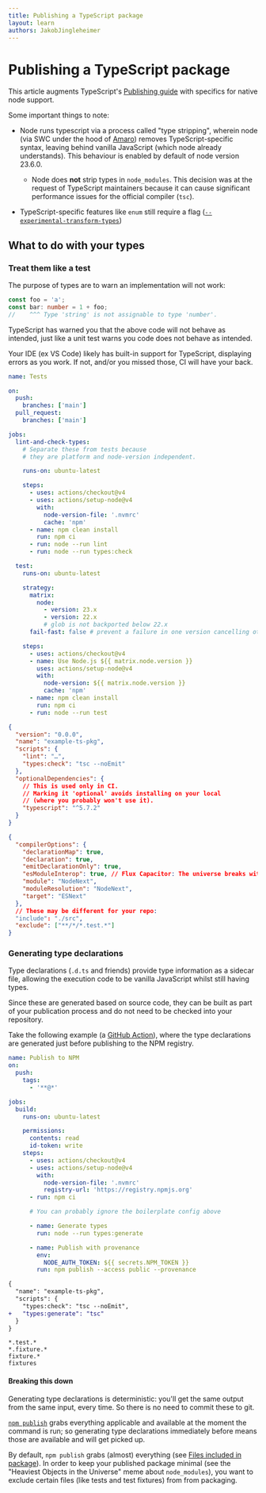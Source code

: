 ```yaml
---
title: Publishing a TypeScript package
layout: learn
authors: JakobJingleheimer
---
```


# Publishing a TypeScript package

This article augments TypeScript's [Publishing guide](https://www.typescriptlang.org/docs/handbook/declaration-files/publishing.html) with specifics for native node support.

Some important things to note:

- Node runs typescript via a process called "type stripping", wherein node (via SWC under the hood of [Amaro](https://github.com/nodejs/amaro)) removes TypeScript-specific syntax, leaving behind vanilla JavaScript (which node already understands). This behaviour is enabled by default of node version 23.6.0.

  - Node does **not** strip types in `node_modules`. This decision was at the request of TypeScript maintainers because it can cause significant performance issues for the official compiler (`tsc`).

- TypeScript-specific features like `enum` still require a flag ([`--experimental-transform-types`](https://nodejs.org/api/typescript.html#typescript-features))

## What to do with your types

### Treat them like a test

The purpose of types are to warn an implementation will not work:

```ts
const foo = 'a';
const bar: number = 1 + foo;
//    ^^^ Type 'string' is not assignable to type 'number'.
```

TypeScript has warned you that the above code will not behave as intended, just like a unit test warns you code does not behave as intended.

Your IDE (ex VS Code) likely has built-in support for TypeScript, displaying errors as you work. If not, and/or you missed those, CI will have your back.

```yaml displayName=".github/workflows/ci.yml"
name: Tests

on:
  push:
    branches: ['main']
  pull_request:
    branches: ['main']

jobs:
  lint-and-check-types:
    # Separate these from tests because
    # they are platform and node-version independent.

    runs-on: ubuntu-latest

    steps:
      - uses: actions/checkout@v4
      - uses: actions/setup-node@v4
        with:
          node-version-file: '.nvmrc'
          cache: 'npm'
      - name: npm clean install
        run: npm ci
      - run: node --run lint
      - run: node --run types:check

  test:
    runs-on: ubuntu-latest

    strategy:
      matrix:
        node:
          - version: 23.x
          - version: 22.x
          # glob is not backported below 22.x
      fail-fast: false # prevent a failure in one version cancelling other runs

    steps:
      - uses: actions/checkout@v4
      - name: Use Node.js ${{ matrix.node.version }}
        uses: actions/setup-node@v4
        with:
          node-version: ${{ matrix.node.version }}
          cache: 'npm'
      - name: npm clean install
        run: npm ci
      - run: node --run test
```

```json displayName="package.json"
{
  "version": "0.0.0",
  "name": "example-ts-pkg",
  "scripts": {
    "lint": "…",
    "types:check": "tsc --noEmit"
  },
  "optionalDependencies": {
    // This is used only in CI.
    // Marking it 'optional' avoids installing on your local
    // (where you probably won't use it).
    "typescript": "^5.7.2"
  }
}
```

```json displayName="tsconfig.json"
{
  "compilerOptions": {
    "declarationMap": true,
    "declaration": true,
    "emitDeclarationOnly": true,
    "esModuleInterop": true, // Flux Capacitor: The universe breaks without it, but nobody knows what it does.
    "module": "NodeNext",
    "moduleResolution": "NodeNext",
    "target": "ESNext"
  },
  // These may be different for your repo:
  "include": "./src",
  "exclude": ["**/*/*.test.*"]
}
```

### Generating type declarations

Type declarations (`.d.ts` and friends) provide type information as a sidecar file, allowing the execution code to be vanilla JavaScript whilst still having types.

Since these are generated based on source code, they can be built as part of your publication process and do not need to be checked into your repository.

Take the following example (a [GitHub Action](https://github.com/features/actions)), where the type declarations are generated just before publishing to the NPM registry.

```yaml displayName=".github/workflows/publish.yml"
name: Publish to NPM
on:
  push:
    tags:
      - '**@*'

jobs:
  build:
    runs-on: ubuntu-latest

    permissions:
      contents: read
      id-token: write
    steps:
      - uses: actions/checkout@v4
      - uses: actions/setup-node@v4
        with:
          node-version-file: '.nvmrc'
          registry-url: 'https://registry.npmjs.org'
      - run: npm ci

      # You can probably ignore the boilerplate config above

      - name: Generate types
        run: node --run types:generate

      - name: Publish with provenance
        env:
          NODE_AUTH_TOKEN: ${{ secrets.NPM_TOKEN }}
        run: npm publish --access public --provenance
```

```diff displayName="package.json"
{
  "name": "example-ts-pkg",
  "scripts": {
    "types:check": "tsc --noEmit",
+   "types:generate": "tsc"
  }
}
```

```text displayName=".npmignore"
*.test.*
*.fixture.*
fixture.*
fixtures
```

#### Breaking this down

Generating type declarations is deterministic: you'll get the same output from the same input, every time. So there is no need to commit these to git.

[`npm publish`](https://docs.npmjs.com/cli/v11/commands/npm-publish) grabs everything applicable and available at the moment the command is run; so generating type declarations immediately before means those are available and will get picked up.

By default, `npm publish` grabs (almost) everything (see [Files included in package](https://docs.npmjs.com/cli/v11/commands/npm-publish#files-included-in-package)). In order to keep your published package minimal (see the "Heaviest Objects in the Universe" meme about `node_modules`), you want to exclude certain files (like tests and test fixtures) from from packaging.
